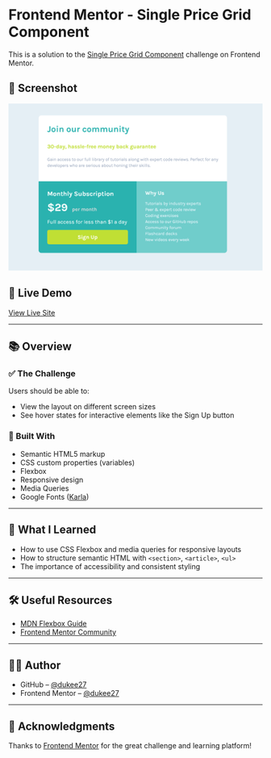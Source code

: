 # Frontend Mentor - Single Price Grid Component

This is a solution to the [Single Price Grid Component](https://www.frontendmentor.io/challenges/single-price-grid-component-5ce411e0c075e) challenge on Frontend Mentor.

## 📸 Screenshot

![Screenshot](./screenshot_grid.png)

## 🚀 Live Demo

[View Live Site](https://dukee27.github.io/single-price-grid-component/)


---

## 📚 Overview

### ✅ The Challenge

Users should be able to:

- View the layout on different screen sizes
- See hover states for interactive elements like the Sign Up button

### 🎯 Built With

- Semantic HTML5 markup
- CSS custom properties (variables)
- Flexbox
- Responsive design
- Media Queries
- Google Fonts ([Karla](https://fonts.google.com/specimen/Karla))

---

## 📁 What I Learned

- How to use CSS Flexbox and media queries for responsive layouts
- How to structure semantic HTML with `<section>`, `<article>`, `<ul>`
- The importance of accessibility and consistent styling

---

## 🛠️ Useful Resources

- [MDN Flexbox Guide](https://developer.mozilla.org/en-US/docs/Web/CSS/CSS_flexible_box_layout/Basic_Concepts_of_Flexbox)
- [Frontend Mentor Community](https://www.frontendmentor.io/community)

---

## 🙋‍♂️ Author

- GitHub – [@dukee27](https://github.com/dukee27)
- Frontend Mentor – [@dukee27](https://www.frontendmentor.io/profile/dukee27)

---

## 📝 Acknowledgments

Thanks to [Frontend Mentor](https://www.frontendmentor.io) for the great challenge and learning platform!
